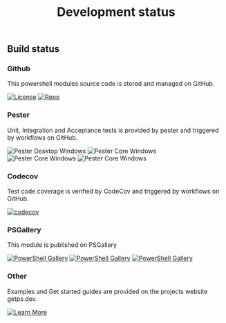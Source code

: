 ﻿---
id: devstatus
title: Development status
---

## Build status

### Github

This powershell modules source code is stored and managed on GitHub.

[![License](https://img.shields.io/github/license/hanpq/PS.Tools.Utility)](https://github.com/hanpq/PS.Tools.Utility/blob/main/LICENSE)
[![Repo](https://img.shields.io/badge/repo-PS.Tools.Utility-success?logo=github)](https://github.com/hanpq/PS.Tools.Utility)

### Pester

Unit, Integration and Acceptance tests is provided by pester and triggered by workflows on GitHub.

![Pester Desktop Windows](https://github.com/hanpq/PS.Tools.Utility/workflows/Pester%20Desktop%20Windows/badge.svg?branch=main)
![Pester Core Windows](https://github.com/hanpq/PS.Tools.Utility/workflows/Pester%20Core%20Windows/badge.svg?branch=main)
![Pester Core Windows](https://github.com/hanpq/PS.Tools.Utility/workflows/Pester%20Core%20MacOS/badge.svg?branch=main)
![Pester Core Windows](https://github.com/hanpq/PS.Tools.Utility/workflows/Pester%20Core%20Linux/badge.svg?branch=main)

### Codecov

Test code coverage is verified by CodeCov and triggered by workflows on GitHub.

[![codecov](https://codecov.io/gh/hanpq/PS.Tools.Utility/branch/main/graph/badge.svg)](https://codecov.io/gh/hanpq/PS.Tools.Utility)

### PSGallery

This module is published on PSGallery

[![PowerShell Gallery](https://img.shields.io/powershellgallery/v/PS.Tools.Utility?label=PSGallery)](https://www.powershellgallery.com/packages/PS.Tools.Utility)
[![PowerShell Gallery](https://img.shields.io/powershellgallery/dt/PS.Tools.Utility?label=PSGallery%20downloads)](https://www.powershellgallery.com/packages/PS.Tools.Utility)
[![PowerShell Gallery](https://img.shields.io/powershellgallery/p/PS.Tools.Utility)](https://www.powershellgallery.com/packages/PS.Tools.Utility)

### Other

Examples and Get started guides are provided on the projects website getps.dev.

[![Learn More](https://img.shields.io/badge/Learn%20More-PS.Tools.Utility-success)](https://getps.dev/modules/PS.Tools.Utility/quickstart)
